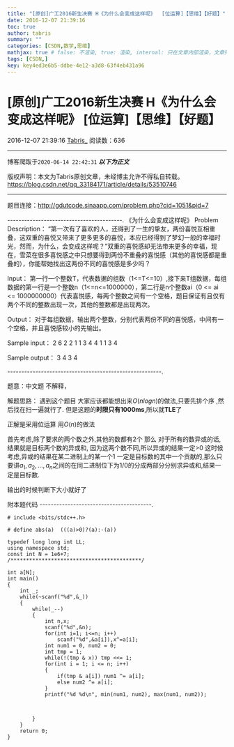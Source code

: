 ```yaml
---
title: "[原创]广工2016新生决赛 H《为什么会变成这样呢》  [位运算]【思维】【好题】"
date: 2016-12-07 21:39:16
toc: true
author: tabris
summary: ""
categories: [CSDN,数学,思维]
mathjax: true # false: 不渲染, true: 渲染, internal: 只在文章内部渲染，文章列表中不渲染
tags: [CSDN,]
key: key4ed3e6b5-ddbe-4e12-a3d8-63f4eb431a96
---
```


# [原创]广工2016新生决赛 H《为什么会变成这样呢》  [位运算]【思维】【好题】

2016-12-07 21:39:16  [Tabris_](https://me.csdn.net/qq_33184171) 阅读数：636

---

博客爬取于`2020-06-14 22:42:31`
***以下为正文***

版权声明：本文为Tabris原创文章，未经博主允许不得私自转载。
https://blog.csdn.net/qq_33184171/article/details/53510746

<!-- more -->

---

题目连接：http://gdutcode.sinaapp.com/problem.php?cid=1051&pid=7

-----------------------------------------.
《为什么会变成这样呢》
Problem Description：
  “第一次有了喜欢的人，还得到了一生的挚友，两份喜悦互相重叠，这双重的喜悦又带来了更多更多的喜悦，本应已经得到了梦幻一般的幸福时光，然而，为什么，会变成这样呢？”双重的喜悦感却无法带来更多的幸福，现在，雪菜在很多喜悦感之中只想要得到两份不重叠的喜悦感（其他的喜悦感都是重叠的），你能帮她找出这两份不同的喜悦感是多少吗？

Input：
  第一行一个整数T，代表数据的组数（1<=T<=10）,接下来T组数据，每组数据的第一行是一个整数n（1<=n<=1000000），第二行是n个整数ai（0 <= ai <= 1000000000）代表喜悦感，每两个整数之间有一个空格，题目保证有且仅有两个不同的整数出现一次，其他的整数都是出现两次。

Output：
  对于每组数据，输出两个整数，分别代表两份不同的喜悦感，中间有一个空格，并且喜悦感较小的先输出。

Sample input：
2
6
2 2 1 1 3 4
4
1 1 3 4

Sample output：
3 4
3 4

-------------------------------------------------------.

题意：中文题 不解释，


解题思路：
遇到这个题目  大家应该都能想出来$O(nlogn)$的做法,只要先排个序 ,然后找在扫一遍就行了.  但是这题的**时限只有1000ms**,所以就**TLE**了

正解是采用位运算 用$O(n)$的做法

首先考虑,除了要求的两个数之外,其他的数都有2个 那么 对于所有的数异或的话,结果就是目标两个数的异或和,
因为这两个数不同,所以异或的结果一定>0
这时候考虑,异或的结果在某二进制上的某一个1 一定是目标数的其中一个贡献的,那么只要讲$a_1,a_2,...,a_n$之间的在同二进制位下为1/0的分成两部分分别求异或和,结果一定是目标数.

输出的时候判断下大小就好了

附本题代码
----------------------------------------.
```
# include <bits/stdc++.h>

# define abs(a)  (((a)>0)?(a):-(a))

typedef long long int LL;
using namespace std;
const int N = 1e6+7;
/******************************************/

int a[N];
int main()
{
    int _;
    while(~scanf("%d",&_))
    {
        while(_--)
        {
            int n,x;
            scanf("%d",&n);
            for(int i=1; i<=n; i++)
                scanf("%d",&a[i]),x^=a[i];
            int num1 = 0, num2 = 0;
            int tmp = 1;
            while(!(tmp & x)) tmp <<= 1;
            for(int i = 1; i <= n; i++)
            {
                if(tmp & a[i]) num1 ^= a[i];
                else num2 ^= a[i];
            }
            printf("%d %d\n", min(num1, num2), max(num1, num2));



        }
    }
    return 0;
}

```
